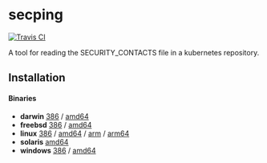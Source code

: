 # secping

[![Travis CI](https://travis-ci.org/jessfraz/secping.svg?branch=master)](https://travis-ci.org/jessfraz/secping)

A tool for reading the SECURITY_CONTACTS file in a kubernetes repository.

## Installation

#### Binaries

- **darwin** [386](https://github.com/jessfraz/secping/releases/download/v0.0.1/secping-darwin-386) / [amd64](https://github.com/jessfraz/secping/releases/download/v0.0.1/secping-darwin-amd64)
- **freebsd** [386](https://github.com/jessfraz/secping/releases/download/v0.0.1/secping-freebsd-386) / [amd64](https://github.com/jessfraz/secping/releases/download/v0.0.1/secping-freebsd-amd64)
- **linux** [386](https://github.com/jessfraz/secping/releases/download/v0.0.1/secping-linux-386) / [amd64](https://github.com/jessfraz/secping/releases/download/v0.0.1/secping-linux-amd64) / [arm](https://github.com/jessfraz/secping/releases/download/v0.0.1/secping-linux-arm) / [arm64](https://github.com/jessfraz/secping/releases/download/v0.0.1/secping-linux-arm64)
- **solaris** [amd64](https://github.com/jessfraz/secping/releases/download/v0.0.1/secping-solaris-amd64)
- **windows** [386](https://github.com/jessfraz/secping/releases/download/v0.0.1/secping-windows-386) / [amd64](https://github.com/jessfraz/secping/releases/download/v0.0.1/secping-windows-amd64)
